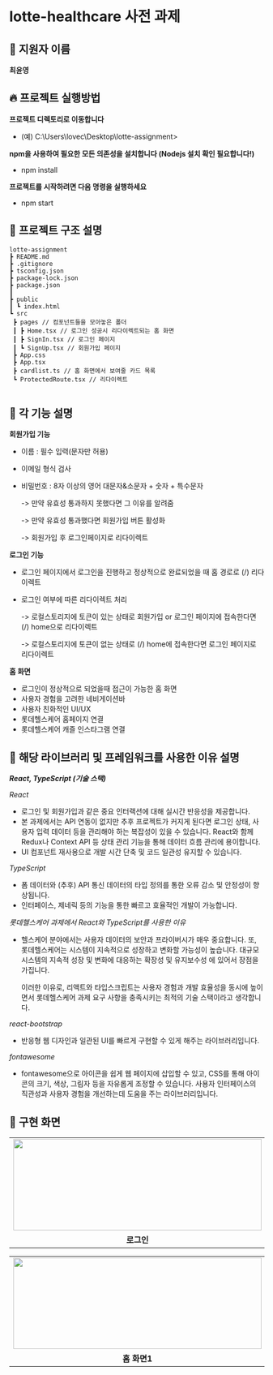 # lotte-healthcare 사전 과제


## 📇 지원자 이름


**최윤영**


## 🔥 프로젝트 실행방법


**프로젝트 디렉토리로 이동합니다**


- (예) C:\Users\lovec\Desktop\lotte-assignment>


**npm을 사용하여 필요한 모든 의존성을 설치합니다 (Nodejs 설치 확인 필요합니다!)**


- npm install


**프로젝트를 시작하려면 다음 명령을 실행하세요**

  
- npm start
  

## 🌳 프로젝트 구조 설명

```
lotte-assignment
┣ README.md
┣ .gitignore
┣ tsconfig.json
┣ package-lock.json
┣ package.json
┃
┣ public
┃ ┗ index.html
┗ src
 ┣ pages // 컴포넌트들을 모아놓은 폴더
 ┃ ┣ Home.tsx // 로그인 성공시 리다이렉트되는 홈 화면
 ┃ ┣ SignIn.tsx // 로그인 페이지
 ┃ ┗ SignUp.tsx // 회원가입 페이지
 ┣ App.css 
 ┣ App.tsx 
 ┣ cardlist.ts // 홈 화면에서 보여줄 카드 목록
 ┗ ProtectedRoute.tsx // 리다이렉트
 
```

## 🌟 각 기능 설명

**회원가입 기능**
- 이름 : 필수 입력(문자만 허용)
- 이메일 형식 검사
- 비밀번호 : 8자 이상의 영어 대문자&소문자 + 숫자 + 특수문자

  -> 만약 유효성 통과하지 못했다면 그 이유를 알려줌
  
  -> 만약 유효성 통과했다면 회원가입 버튼 활성화
  
  -> 회원가입 후 로그인페이지로 리다이렉트
  
**로그인 기능**
- 로그인 페이지에서 로그인을 진행하고 정상적으로 완료되었을 때 홈 경로로 (/) 리다이렉트
- 로그인 여부에 따른 리다이렉트 처리
  
  -> 로컬스토리지에 토큰이 있는 상태로 회원가입 or 로그인 페이지에 접속한다면 (/) home으로 리다이렉트
  
  -> 로컬스토리지에 토큰이 없는 상태로 (/) home에 접속한다면 로그인 페이지로 리다이렉트
 

**홈 화면**
- 로그인이 정상적으로 되었을때 접근이 가능한 홈 화면
- 사용자 경험을 고려한 네비게이션바
- 사용자 친화적인 UI/UX
- 롯데헬스케어 홈페이지 연결
- 롯데헬스케어 캐즐 인스타그램 연결


## 📖 해당 라이브러리 및 프레임워크를 사용한 이유 설명

***React, TypeScript (기술 스택)***


*React*


- 로그인 및 회원가입과 같은 중요 인터랙션에 대해 실시간 반응성을 제공합니다.
- 본 과제에서는 API 연동이 없지만 추후 프로젝트가 커지게 된다면 로그인 상태, 사용자 입력 데이터 등을 관리해야 하는 복잡성이 있을 수 있습니다. React와 함께 Redux나 Context API 등 상태 관리 기능을 통해 데이터 흐름 관리에 용이합니다.
- UI 컴포넌트 재사용으로 개발 시간 단축 및 코드 일관성 유지할 수 있습니다.

*TypeScript*


- 폼 데이터와 (추후) API 통신 데이터의 타입 정의를 통한 오류 감소 및 안정성이 향상됩니다.
- 인터페이스, 제네릭 등의 기능을 통한 빠르고 효율적인 개발이 가능합니다.


*롯데헬스케어 과제에서 React와 TypeScript를 사용한 이유*


- 헬스케어 분야에서는 사용자 데이터의 보안과 프라이버시가 매우 중요합니다. 또, 롯데헬스케어는 시스템이 지속적으로 성장하고 변화할 가능성이 높습니다. 대규모 시스템의 지속적 성장 및 변화에 대응하는 확장성 및 유지보수성 에 있어서 장점을 가집니다.

  
  이러한 이유로, 리액트와 타입스크립트는 사용자 경험과 개발 효율성을 동시에 높이면서 롯데헬스케어 과제 요구 사항을 충족시키는 최적의 기술 스택이라고 생각합니다.

*react-bootstrap*

- 반응형 웹 디자인과 일관된 UI를 빠르게 구현할 수 있게 해주는 라이브러리입니다.

*fontawesome*

- fontawesome으로 아이콘을 쉽게 웹 페이지에 삽입할 수 있고, CSS를 통해 아이콘의 크기, 색상, 그림자 등을 자유롭게 조정할 수 있습니다. 사용자 인터페이스의 직관성과 사용자 경험을 개선하는데 도움을 주는 라이브러리입니다.




## 🎨 구현 화면


<table>
  <tr>
    <td><img src="https://github.com/yunyoung0531/readme-for-lotte-assignment/assets/68066598/ed808c20-0746-4d4d-8843-d50409eeb3fb"  width="490" height="180"/></td>
    <td><img src="https://github.com/yunyoung0531/readme-for-lotte-assignment/assets/68066598/5a009ce1-d302-415c-a7d1-49b229cb575b"  width="490" height="180"/></td>
  </tr>
    <td align="center"><b>로그인</b></td>
    <td align="center"><b>회원가입</b></td>
</table>


<table>
  <tr>
    <td><img src="https://github.com/yunyoung0531/readme-for-lotte-assignment/assets/68066598/e657db94-c863-4785-ae16-701acc7cb764"  width="490" height="180"/></td>
    <td><img src="https://github.com/yunyoung0531/readme-for-lotte-assignment/assets/68066598/4847123f-30cf-490e-955e-85a615ab6510"  width="490" height="180"/></td>
  </tr>
    <td align="center"><b>홈 화면1</b></td>
    <td align="center"><b>홈 화면2</b></td>
</table>


